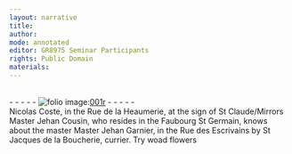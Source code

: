 ```yaml
---
layout: narrative
title: 
author:
mode: annotated
editor: GR8975 Seminar Participants
rights: Public Domain
materials: 
---
```


 <br/>- - - - - <a href="http://gallica.bnf.fr/ark:/12148/btv1b10500001g/f7.image"><img src="/assets/photo-icon.png" alt="folio image: " style="display:inline-block; margin-bottom:-3px;"/>001r</a> - - - - - <br/>  Nicolas Coste, in the Rue de la Heaumerie, at the sign of St Claude/Mirrors Master Jehan Cousin, who resides in the Faubourg St Germain, knows about the master Master Jehan Garnier, in the Rue des Escrivains by St Jacques de la Boucherie, currier. Try woad flowers  